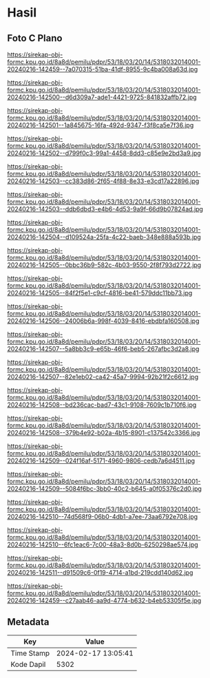 # Hasil

## Foto C Plano

https://sirekap-obj-formc.kpu.go.id/8a8d/pemilu/pdpr/53/18/03/20/14/5318032014001-20240216-142459--7a070315-51ba-41df-8955-9c4ba008a63d.jpg

https://sirekap-obj-formc.kpu.go.id/8a8d/pemilu/pdpr/53/18/03/20/14/5318032014001-20240216-142500--d6d309a7-ade1-4421-9725-841832affb72.jpg

https://sirekap-obj-formc.kpu.go.id/8a8d/pemilu/pdpr/53/18/03/20/14/5318032014001-20240216-142501--1a845675-16fa-492d-9347-f3f8ca5e7f36.jpg

https://sirekap-obj-formc.kpu.go.id/8a8d/pemilu/pdpr/53/18/03/20/14/5318032014001-20240216-142502--d799f0c3-99a1-4458-8dd3-c85e9e2bd3a9.jpg

https://sirekap-obj-formc.kpu.go.id/8a8d/pemilu/pdpr/53/18/03/20/14/5318032014001-20240216-142503--cc383d86-2f65-4f88-8e33-e3cd17a22896.jpg

https://sirekap-obj-formc.kpu.go.id/8a8d/pemilu/pdpr/53/18/03/20/14/5318032014001-20240216-142503--ddb6dbd3-e4b6-4d53-9a9f-66d9b07824ad.jpg

https://sirekap-obj-formc.kpu.go.id/8a8d/pemilu/pdpr/53/18/03/20/14/5318032014001-20240216-142504--d109524a-25fa-4c22-baeb-348e888a593b.jpg

https://sirekap-obj-formc.kpu.go.id/8a8d/pemilu/pdpr/53/18/03/20/14/5318032014001-20240216-142505--0bbc36b9-582c-4b03-9550-2f8f793d2722.jpg

https://sirekap-obj-formc.kpu.go.id/8a8d/pemilu/pdpr/53/18/03/20/14/5318032014001-20240216-142505--84f2f5e1-c9cf-4816-be41-579ddc11bb73.jpg

https://sirekap-obj-formc.kpu.go.id/8a8d/pemilu/pdpr/53/18/03/20/14/5318032014001-20240216-142506--24006b6a-998f-4039-8416-ebdbfa160508.jpg

https://sirekap-obj-formc.kpu.go.id/8a8d/pemilu/pdpr/53/18/03/20/14/5318032014001-20240216-142507--5a8bb3c9-e65b-46f6-beb5-267afbc3d2a8.jpg

https://sirekap-obj-formc.kpu.go.id/8a8d/pemilu/pdpr/53/18/03/20/14/5318032014001-20240216-142507--82e1eb02-ca42-45a7-9994-92b21f2c6612.jpg

https://sirekap-obj-formc.kpu.go.id/8a8d/pemilu/pdpr/53/18/03/20/14/5318032014001-20240216-142508--bd236cac-bad7-43c1-9108-7609c1b710f6.jpg

https://sirekap-obj-formc.kpu.go.id/8a8d/pemilu/pdpr/53/18/03/20/14/5318032014001-20240216-142508--379b4e92-b02a-4b15-8901-c137542c3366.jpg

https://sirekap-obj-formc.kpu.go.id/8a8d/pemilu/pdpr/53/18/03/20/14/5318032014001-20240216-142509--024f16af-5171-4960-9806-cedb7a6d4511.jpg

https://sirekap-obj-formc.kpu.go.id/8a8d/pemilu/pdpr/53/18/03/20/14/5318032014001-20240216-142509--5084f6bc-3bb0-40c2-b645-a0f05376c2d0.jpg

https://sirekap-obj-formc.kpu.go.id/8a8d/pemilu/pdpr/53/18/03/20/14/5318032014001-20240216-142510--74d568f9-06b0-4db1-a7ee-73aa6792e708.jpg

https://sirekap-obj-formc.kpu.go.id/8a8d/pemilu/pdpr/53/18/03/20/14/5318032014001-20240216-142510--6fc1eac6-7c00-48a3-8d0b-6250298ae574.jpg

https://sirekap-obj-formc.kpu.go.id/8a8d/pemilu/pdpr/53/18/03/20/14/5318032014001-20240216-142511--d91509c6-0f19-4714-a1bd-219cdd140d62.jpg

https://sirekap-obj-formc.kpu.go.id/8a8d/pemilu/pdpr/53/18/03/20/14/5318032014001-20240216-142459--c27aab46-aa9d-4774-b632-b4eb53305f5e.jpg


## Metadata

| Key        | Value               |
| ---------- | ------------------- |
| Time Stamp | 2024-02-17 13:05:41 |
| Kode Dapil | 5302                |



